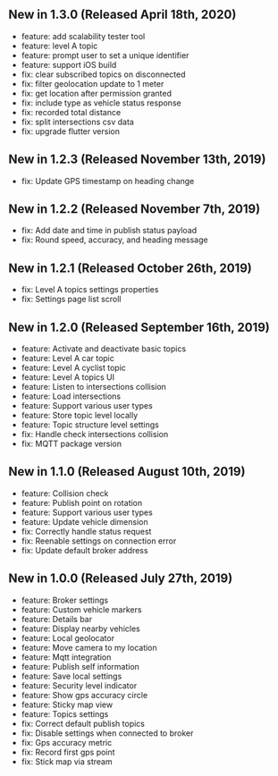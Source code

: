 ## New in 1.3.0 (Released April 18th, 2020)
* feature: add scalability tester tool
* feature: level A topic
* feature: prompt user to set a unique identifier
* feature: support iOS build
* fix: clear subscribed topics on disconnected
* fix: filter geolocation update to 1 meter
* fix: get location after permission granted
* fix: include type as vehicle status response
* fix: recorded total distance
* fix: split intersections csv data
* fix: upgrade flutter version

## New in 1.2.3 (Released November 13th, 2019)
* fix: Update GPS timestamp on heading change

## New in 1.2.2 (Released November 7th, 2019)
* fix: Add date and time in publish status payload
* fix: Round speed, accuracy, and heading message

## New in 1.2.1 (Released October 26th, 2019)
* fix: Level A topics settings properties
* fix: Settings page list scroll

## New in 1.2.0 (Released September 16th, 2019)
* feature: Activate and deactivate basic topics
* feature: Level A car topic
* feature: Level A cyclist topic
* feature: Level A topics UI
* feature: Listen to intersections collision
* feature: Load intersections
* feature: Support various user types
* feature: Store topic level locally
* feature: Topic structure level settings
* fix: Handle check intersections collision
* fix: MQTT package version

## New in 1.1.0 (Released August 10th, 2019)
* feature: Collision check
* feature: Publish point on rotation
* feature: Support various user types
* feature: Update vehicle dimension
* fix: Correctly handle status request
* fix: Reenable settings on connection error
* fix: Update default broker address

## New in 1.0.0 (Released July 27th, 2019)
* feature: Broker settings
* feature: Custom vehicle markers
* feature: Details bar
* feature: Display nearby vehicles
* feature: Local geolocator
* feature: Move camera to my location
* feature: Mqtt integration
* feature: Publish self information
* feature: Save local settings
* feature: Security level indicator
* feature: Show gps accuracy circle
* feature: Sticky map view
* feature: Topics settings
* fix: Correct default publish topics
* fix: Disable settings when connected to broker
* fix: Gps accuracy metric
* fix: Record first gps point
* fix: Stick map via stream